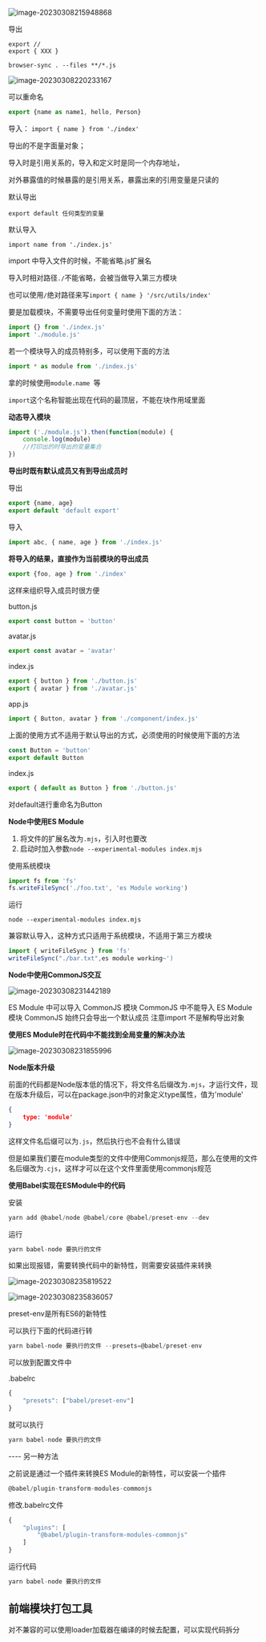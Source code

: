 ![image-20230308215948868](./images/image-20230308215948868.png) 

导出

```
export //
export { XXX } 
```



`browser-sync . --files **/*.js`

 ![image-20230308220233167](./images/image-20230308220233167.png) 

可以重命名

```js
export {name as name1, hello, Person}
```

导入： `import { name } from './index'`

导出的不是字面量对象；

导入时是引用关系的，导入和定义时是同一个内存地址，

对外暴露值的时候暴露的是引用关系，暴露出来的引用变量是只读的



默认导出

`export default 任何类型的变量`

默认导入

`import name from './index.js'`

import 中导入文件的时候，不能省略.js扩展名

导入时相对路径`./`不能省略，会被当做导入第三方模块

也可以使用`/`绝对路径来写`import { name } '/src/utils/index'`

要是加载模块，不需要导出任何变量时使用下面的方法：

```js
import {} from './index.js'
import './module.js'
```

若一个模块导入的成员特别多，可以使用下面的方法

```js
import * as module from './index.js'
```

拿的时候使用`module.name `等



`import`这个名称智能出现在代码的最顶层，不能在块作用域里面

**动态导入模块**

```js
import ('./module.js').then(function(module) {
    console.log(module)
    //打印出的时导出的变量集合
})
```

**导出时既有默认成员又有到导出成员时**

导出

```js
export {name, age}
export default 'default export'
```

导入

```js
import abc, { name, age } from './index.js'
```

**将导入的结果，直接作为当前模块的导出成员**

```js
export {foo, age } from './index'
```

这样来组织导入成员时很方便

button.js

```js
export const button = 'button'
```

avatar.js

```js
export const avatar = 'avatar'
```

index.js

```js
export { button } from './button.js'
export { avatar } from './avatar.js'
```

app.js

```js
import { Button, avatar } from './component/index.js'
```

上面的使用方式不适用于默认导出的方式，必须使用的时候使用下面的方法

```js
const Button = 'button'
export default Button
```

index.js

```js
export { default as Button } from './button.js'
```

对default进行重命名为Button

**Node中使用ES Module**

1. 将文件的扩展名改为`.mjs`，引入时也要改
2. 启动时加入参数`node --experimental-modules index.mjs`

 使用系统模块

```js
import fs from 'fs'
fs.writeFileSync('./foo.txt', 'es Module working')
```

运行

```
node --experimental-modules index.mjs
```

兼容默认导入，这种方式只适用于系统模块，不适用于第三方模块

```js
import { writeFileSync } from 'fs'
writeFileSync("./bar.txt",es module working~')
```

**Node中使用CommonJS交互**

![image-20230308231442189](./images/image-20230308231442189.png) 

ES Module 中可以导入 CommonJS 模块
CommonJS 中不能导入 ES Module 模块
CommonJS 始终只会导出一个默认成员
注意import 不是解构导出对象

**使用ES Module时在代码中不能找到全局变量的解决办法**

![image-20230308231855996](./images/image-20230308231855996.png)

**Node版本升级**

前面的代码都是Node版本低的情况下，将文件名后缀改为`.mjs`，才运行文件，现在版本升级后，可以在package.json中的对象定义type属性，值为'module'

```json
{
    type: 'module'
}
```

这样文件名后缀可以为`.js`，然后执行也不会有什么错误

但是如果我们要在module类型的文件中使用Commonjs规范，那么在使用的文件名后缀改为`.cjs`，这样才可以在这个文件里面使用commonjs规范

**使用Babel实现在ESModule中的代码**

安装

```js
yarn add @babel/node @babel/core @babel/preset-env --dev
```

运行

```js
yarn babel-node 要执行的文件
```

如果出现报错，需要转换代码中的新特性，则需要安装插件来转换

![image-20230308235819522](./images/image-20230308235819522.png) 

![image-20230308235836057](./images/image-20230308235836057.png) 

preset-env是所有ES6的新特性

可以执行下面的代码进行转

```js
yarn babel-node 要执行的文件 --presets=@babel/preset-env
```

可以放到配置文件中

.babelrc

```js
{
    "presets": ["babel/preset-env"]
}
```

就可以执行

```js
yarn babel-node 要执行的文件
```

---- 另一种方法

之前说是通过一个插件来转换ES Module的新特性，可以安装一个插件

```js
@babel/plugin-transform-modules-commonjs
```

修改.babelrc文件

```js
{
    "plugins": [
        "@babel/plugin-transform-modules-commonjs"
    ]
}
```

运行代码

```js
yarn babel-node 要执行的文件
```

## 前端模块打包工具

对不兼容的可以使用loader加载器在编译的时候去配置，可以实现代码拆分